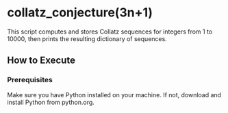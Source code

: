 # collatz_conjecture(3n+1)
 This script computes and stores Collatz sequences for integers from 1 to 10000, then prints the resulting dictionary of sequences.

## How to Execute
### Prerequisites
Make sure you have Python installed on your machine. If not, download and install Python from python.org.
